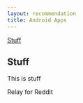 ```yaml
---
layout: recommendation
title: Android Apps
---
```


[Stuff](#stuff)

## Stuff

This is stuff

Relay for Reddit